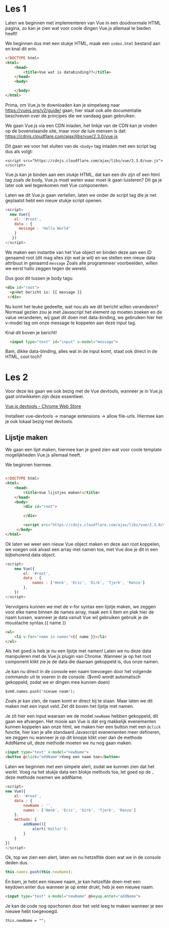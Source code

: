 # Les 1
Laten we beginnen met implementeren van Vue in een doodnormale HTML pagina, zo kan je zien wat voor coole dingen Vue.js allemaal te bieden heeft!

We beginnen dus met een stukje HTML, maak een `index.html` bestand aan en knal dit erin.

```html
<!DOCTYPE html>
<html>
    <head>
        <title>Vue wat is databinding??</title>
    </head>
    <body>

    </body>
</html>

```

Prima, om Vue.js te downloaden kan je simpelweg naar  https://vuejs.org/v2/guide/ gaan, hier staat ook alle documentatie beschreven over de principes die we vandaag gaan gebruiken.

We gaan Vue.js via een CDN inladen, het linkje van de CDN kan je vinden op de bovenstaande site, maar voor de luie mensen is dat: https://cdnjs.cloudflare.com/ajax/libs/vue/2.3.0/vue.js

Dit gaan we voor  het sluiten van de `<body>` tag  inladen met een script tag dus als volgt:

`<script src="https://cdnjs.cloudflare.com/ajax/libs/vue/2.3.0/vue.js"></script>`

Vue.js kan je binden aan een stukje HTML, dat kan een div zijn of een html tag zoals de body, Vue.js moet weten waar moet ik gaan luisteren? Dit ga je later ook wel tegenkomen met Vue componenten.

Laten we dit Vue.js gaan vertellen, laten we onder de script tag die je net geplaatst hebt een nieuw stukje script openen.

```javascript
<script>
  new Vue({
    el: '#root',
    data : {
      message : 'Hello World'
    }
   })
</script>
```        


We maken een instantie van het Vue object en binden deze aan een ID genaamd root (dit mag alles zijn wat je wil) en we stellen een nieuw data attribuut in genaamd `message` Zoals alle programmeer voorbeelden, willen we eerst hallo zeggen tegen de wereld.

Dus gooi dit tussen je body tags:

```html
<div id="root">
  <p>Het bericht is: {{ message }}
 </div>
```

Nu komt het leuke gedeelte, wat nou als we dit bericht willen veranderen? Normaal gezien zou je met Javascript het element op moeten zoeken en de value veranderen, wij gaat dit doen met data-binding, we gebruiken hier het v-model tag om onze message te koppelen aan deze input tag.

Knal dit boven je bericht!

```html
  <input type="text" id="input" v-model="message">
```

Bam, dikke data-binding, alles wat in de input komt, staat ook direct in de HTML, cool toch?

# Les 2
Voor deze les gaan we ook bezig met de Vue devtools, wanneer je in Vue.js gaat ontwikkelen zijn deze essentieel.

 [Vue.js devtools - Chrome Web Store](https://chrome.google.com/webstore/detail/vuejs-devtools/nhdogjmejiglipccpnnnanhbledajbpd?hl=en)

Installeer vue-devtools -> manage extensions -> allow file-urls.
Hiermee kan je ook lokaal bezig met devtools.

## Lijstje maken

We gaan een lijst maken, hiermee kan je goed zien wat voor coole template mogelijkheden Vue.js allemaal heeft.

We beginnen hiermee.

```html

<!DOCTYPE html>
<html>
    <head>
        <title>Vue lijstjes maken!</title>
    </head>
    <body>
        <div id="root">

        </div>

        <script src="https://cdnjs.cloudflare.com/ajax/libs/vue/2.3.0/vue.js"></script>
     </body>
</html>

```

Ok laten we weer een nieuw Vue object maken en deze aan root koppelen, we voegen ook alvast een array met namen toe, met Vue doe je dit in een bijbehorend data object.

```javascript
<script>
	new Vue({
	    el: '#root',
	    data : {
	        names : ['Henk', 'Eric', 'Dirk', 'Tjerk', 'Renze']
	    },
	})
</script>

```

Vervolgens kunnen we met de v-for syntax een lijstje maken, we zeggen voor elke name binnen de names array, maak een li item en plak hier de naam tussen, wanneer je data vanuit Vue wil gebruiken gebruik je de moustache syntax.{{ name }}

```html
<ul>
    <li v-for="name in names">{{ name }}</li>
</ul>
```
Als het goed is heb je nu een lijstje met namen!
Laten we nu deze data manipuleren met de Vue.js plugin van Chrome.
Wanneer je op het root component klikt zie je de data die daaraan gekoppeld is, dus onze namen.

Je kan nu direct in de console een naam toevoegen door het volgende commando uit te voeren in de console. ($vm0 wordt automatisch gekoppeld, zodat we er dingen mee kunnen doen)

`$vm0.names.push('nieuwe naam');`

Zoals je kan zien, de naam komt er direct bij te staan.
Maar laten we dit maken met een input veld. Zet dit boven het lijstje met namen.

Je zit hier een input waaraan we de model `newName` hebben gekoppeld, dit gaan we afvangen. Het mooie aan Vue is dat erg makkelijk evenementen kunnen koppelen aan onze html, we maken hier een button met een `@click` functie, hier kan je alle standaard Javascript evenementen meer defineren, we zeggen nu wanneer je op dit knopje klikt voer dan de methode AddName uit, deze methode moeten we nu nog gaan maken.

```html
<input type="text" v-model="newName">
<button @click="addName">Voeg een naam toe</button>
```

Laten we beginnen met een simpele alert, zodat we kunnen zien dat het werkt. Voeg na het stukje data een blokje methods toe, let goed op de `,` deze methode noemen we addName.

```javascript
<script>
new Vue({
 	el: '#root',
    data : {
    	newName : '',
    	names : ['Henk', 'Eric', 'Dirk', 'Tjerk', 'Renze']
    },
    methods: {
        addName(){
            alert('Hallo!');
        }
    }
})
</script>
```

Ok, top we zien een alert, laten we nu hetzelfde doen wat we in de console deden dus.

```javascript
this.names.push(this.newName);
```
En bam, je hebt een nieuwe naam, je kan hetzelfde doen met een keydown.enter dus wanneer je op enter drukt, heb je een nieuwe naam.

```html
<input type="text" v-model="newName" @keyup.enter="addName">
```

Je kan de code nog opschonen door het veld leeg te maken wanneer je een nieuwe hebt toegevoegd.

`this.newName = "";`


